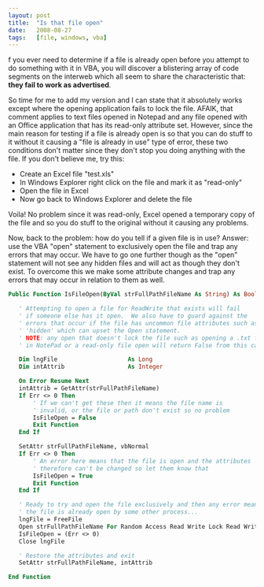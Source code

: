 ```yaml
---
layout: post
title:  "Is that file open"
date:   2008-08-27
tags:   [file, windows, vba]
---
```


f you ever need to determine if a file is already open before you attempt to do something with it in VBA, you will discover a blistering array of code segments on the interweb which all seem to share the characteristic that: **they fail to work as advertised**.

So time for me to add my version and I can state that it absolutely works except where the opening application fails to lock the file. AFAIK, that comment applies to text files opened in Notepad and any file opened with an Office application that has its read-only attribute set. However, since the main reason for testing if a file is already open is so that you can do stuff to it without it causing a "file is already in use" type of error, these two conditions don't matter since they don't stop you doing anything with the file. If you don't believe me, try this:

* Create an Excel file "test.xls"
* In Windows Explorer right click on the file and mark it as "read-only"
* Open the file in Excel
* Now go back to Windows Explorer and delete the file

Voila! No problem since it was read-only, Excel opened a temporary copy of the file and so you do stuff to the original without it causing any problems.

Now, back to the problem: how do you tell if a given file is in use?
Answer: use the VBA "open" statement to exclusively open the file and trap any errors that may occur. We have to go one further though as the "open" statement will not see any hidden files and will act as though they don't exist. To overcome this we make some attribute changes and trap any errors that may occur in relation to them as well.

```vb
Public Function IsFileOpen(ByVal strFullPathFileName As String) As Boolean

   ' Attempting to open a file for ReadWrite that exists will fail
   ' if someone else has it open.  We also have to guard against the
   ' errors that occur if the file has uncommon file attributes such as
   ' 'hidden' which can upset the Open statement.
   ' NOTE: any open that doesn't lock the file such as opening a .txt file
   ' in NotePad or a read-only file open will return False from this call.

   Dim lngFile                    As Long
   Dim intAttrib                  As Integer

   On Error Resume Next
   intAttrib = GetAttr(strFullPathFileName)
   If Err <> 0 Then
       ' If we can't get these then it means the file name is
       ' invalid, or the file or path don't exist so no problem
       IsFileOpen = False
       Exit Function
   End If

   SetAttr strFullPathFileName, vbNormal
   If Err <> 0 Then
       ' An error here means that the file is open and the attributes
       ' therefore can't be changed so let them know that
       IsFileOpen = True
       Exit Function
   End If

   ' Ready to try and open the file exclusively and then any error means that
   ' the file is already open by some other process...
   lngFile = FreeFile
   Open strFullPathFileName For Random Access Read Write Lock Read Write As lngFile
   IsFileOpen = (Err <> 0)
   Close lngFile

   ' Restore the attributes and exit
   SetAttr strFullPathFileName, intAttrib

End Function
```
